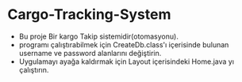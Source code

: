 # Cargo-Tracking-System
- Bu proje Bir kargo Takip sistemidir(otomasyonu). 
- programı çalıştırabilmek için CreateDb.class'ı içerisinde bulunan username ve password alanlarını değiştirin.
- Uygulamayı ayağa kaldırmak için Layout içerisindeki Home.java yı çalıştırın.

